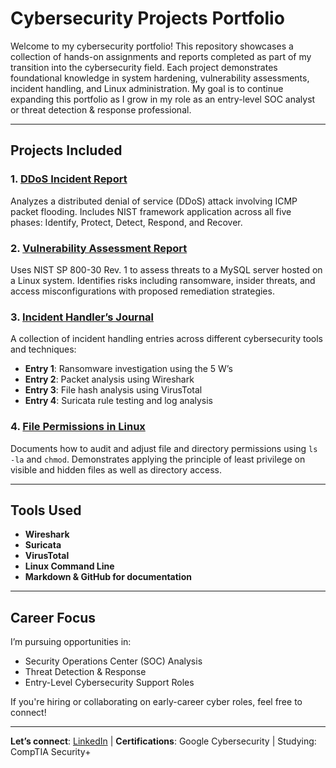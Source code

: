 # Cybersecurity Projects Portfolio

Welcome to my cybersecurity portfolio! This repository showcases a collection of hands-on assignments and reports completed as part of my transition into the cybersecurity field. Each project demonstrates foundational knowledge in system hardening, vulnerability assessments, incident handling, and Linux administration. My goal is to continue expanding this portfolio as I grow in my role as an entry-level SOC analyst or threat detection & response professional.

---

## Projects Included

### 1. [DDoS Incident Report](./DDoS_Incident_Report.md)
Analyzes a distributed denial of service (DDoS) attack involving ICMP packet flooding. Includes NIST framework application across all five phases: Identify, Protect, Detect, Respond, and Recover.

### 2. [Vulnerability Assessment Report](./Vulnerability_Assessment_Report.md)
Uses NIST SP 800-30 Rev. 1 to assess threats to a MySQL server hosted on a Linux system. Identifies risks including ransomware, insider threats, and access misconfigurations with proposed remediation strategies.

### 3. [Incident Handler’s Journal](./Incident_Handlers_Journal.md)
A collection of incident handling entries across different cybersecurity tools and techniques:
- **Entry 1**: Ransomware investigation using the 5 W’s
- **Entry 2**: Packet analysis using Wireshark
- **Entry 3**: File hash analysis using VirusTotal
- **Entry 4**: Suricata rule testing and log analysis

### 4. [File Permissions in Linux](./File_Permissions_in_Linux.md)
Documents how to audit and adjust file and directory permissions using `ls -la` and `chmod`. Demonstrates applying the principle of least privilege on visible and hidden files as well as directory access.

---

## Tools Used

- **Wireshark**
- **Suricata**
- **VirusTotal**
- **Linux Command Line**
- **Markdown & GitHub for documentation**

---

## Career Focus

I’m pursuing opportunities in:
- Security Operations Center (SOC) Analysis
- Threat Detection & Response
- Entry-Level Cybersecurity Support Roles

If you're hiring or collaborating on early-career cyber roles, feel free to connect!

---

**Let’s connect**: [LinkedIn](www.linkedin.com/in/corinnediorio2015) | **Certifications**: Google Cybersecurity | Studying: CompTIA Security+
